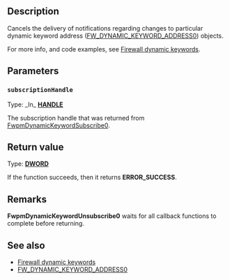 ## Description

Cancels the delivery of notifications regarding changes to particular dynamic keyword address ([FW_DYNAMIC_KEYWORD_ADDRESS0](https://learn.microsoft.com/windows/win32/api/netfw/ns-netfw-fw_dynamic_keyword_address0)) objects.

For more info, and code examples, see [Firewall dynamic keywords](https://learn.microsoft.com/windows/win32/ics/firewall-dynamic-keywords).

## Parameters

### `subscriptionHandle`

Type: \_In\_ **[HANDLE](https://learn.microsoft.com/windows/win32/winprog/windows-data-types)**

The subscription handle that was returned from [FwpmDynamicKeywordSubscribe0](https://learn.microsoft.com/windows/win32/api/fwpmu/nf-fwpmu-fwpmdynamickeywordsubscribe0).

## Return value

Type: **[DWORD](https://learn.microsoft.com/windows/win32/winprog/windows-data-types)**

If the function succeeds, then it returns **ERROR_SUCCESS**.

## Remarks

**FwpmDynamicKeywordUnsubscribe0** waits for all callback functions to complete before returning.

## See also

* [Firewall dynamic keywords](https://learn.microsoft.com/windows/win32/ics/firewall-dynamic-keywords)
* [FW_DYNAMIC_KEYWORD_ADDRESS0](https://learn.microsoft.com/windows/win32/api/netfw/ns-netfw-fw_dynamic_keyword_address0)